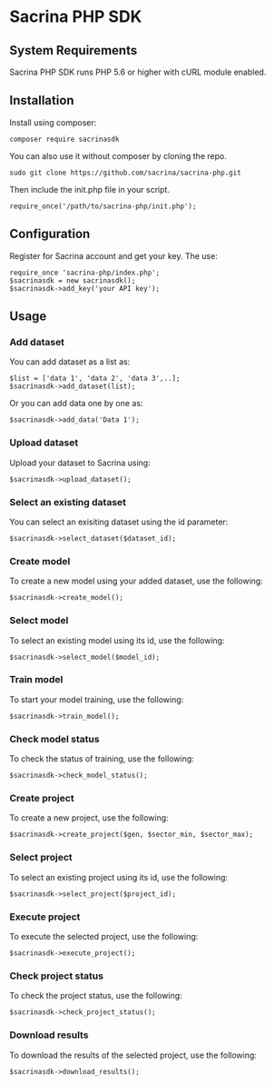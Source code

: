 # Sacrina PHP SDK

## System Requirements

Sacrina PHP SDK runs PHP 5.6 or higher with cURL module enabled.

## Installation

Install using composer:

    composer require sacrinasdk
    
You can also use it without composer by cloning the repo.

    sudo git clone https://github.com/sacrina/sacrina-php.git
    
Then include the init.php file in your script.

    require_once('/path/to/sacrina-php/init.php');

## Configuration

Register for Sacrina account and get your key. The use:

    require_once 'sacrina-php/index.php';
    $sacrinasdk = new sacrinasdk();
    $sacrinasdk->add_key('your API key');

## Usage

### Add dataset

You can add dataset as a list as:

    $list = ['data 1', 'data 2', 'data 3',..];
    $sacrinasdk->add_dataset(list);

Or you can add data one by one as:

    $sacrinasdk->add_data('Data 1');

### Upload dataset

Upload your dataset to Sacrina using:

    $sacrinasdk->upload_dataset();

### Select an existing dataset

You can select an exisiting dataset using the id parameter:

    $sacrinasdk->select_dataset($dataset_id);

### Create model

To create a new model using your added dataset, use the following:

    $sacrinasdk->create_model();

### Select model

To select an existing model using its id, use the following:

    $sacrinasdk->select_model($model_id);

### Train model

To start your model training, use the following:

    $sacrinasdk->train_model();

### Check model status

To check the status of training, use the following:

    $sacrinasdk->check_model_status();

### Create project

To create a new project, use the following:

    $sacrinasdk->create_project($gen, $sector_min, $sector_max);

### Select project

To select an existing project using its id, use the following:

    $sacrinasdk->select_project($project_id);

### Execute project

To execute the selected project, use the following:

    $sacrinasdk->execute_project();

### Check project status

To check the project status, use the following:

    $sacrinasdk->check_project_status();

### Download results

To download the results of the selected project, use the following:

    $sacrinasdk->download_results();

